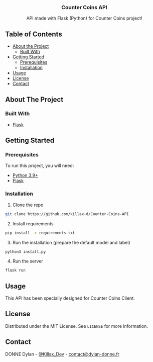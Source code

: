 <!-- PROJECT LOGO -->
<br />
<p align="center">
  <a href="#">
    <!--<img src="assets/logo.png" alt="Logo" width="80" height="80">-->
  </a>

  <h3 align="center">Counter Coins API</h3>

  <p align="center">
    API made with Flask (Python) for Counter Coins project!
    <br />
    <!--
    <a href="#"><strong>Explore the docs »</strong></a>
    <br />
    <br />
    <a href="#">View Demo</a>
    ·
    <a href="#">Report Bug</a>
    ·
    <a href="#">Request Feature</a>
    -->
  </p>
</p>



<!-- TABLE OF CONTENTS -->
## Table of Contents

* [About the Project](#about-the-project)
  * [Built With](#built-with)
* [Getting Started](#getting-started)
  * [Prerequisites](#prerequisites)
  * [Installation](#installation)
* [Usage](#usage)
* [License](#license)
* [Contact](#contact)


<!-- ABOUT THE PROJECT -->
## About The Project




### Built With
* [Flask](https://flask.palletsprojects.com/en/2.0.x/)



<!-- GETTING STARTED -->
## Getting Started

### Prerequisites

To run this project, you will need:
* [Python 3.9+](https://www.python.org/downloads/)
* [Flask](https://flask.palletsprojects.com/en/2.0.x/)

### Installation

1. Clone the repo
```sh
git clone https://github.com/killax-d/Counter-Coins-API
```
2. Install requirements
```sh
pip install -r requirements.txt
```
3. Run the installation (prepare the default model and label)
```sh
python3 install.py
```
4. Run the server
```sh
flask run
```


<!-- USAGE EXAMPLES -->
## Usage

This API has been specially designed for Counter Coins Client.

<!--
_For more examples, please refer to the [Documentation](#)_
-->



<!-- LICENSE -->
## License

Distributed under the MIT License. See `LICENSE` for more information.



<!-- CONTACT -->
## Contact

DONNE Dylan - [@Killax_Dev](https://twitter.com/Killax_Dev) - contact@dylan-donne.fr



<!-- MARKDOWN LINKS & IMAGES -->
<!-- https://www.markdownguide.org/basic-syntax/#reference-style-links -->
[linkedin-url]: www.linkedin.com/in/dylan-donne